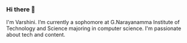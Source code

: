 ### Hi there 👋
I'm Varshini.
I’m currently a sophomore at G.Narayanamma Institute of Technology and Science majoring in computer science.
I'm passionate about tech and content. 

<!--
**bodduvarshini21/bodduvarshini21** is a ✨ _special_ ✨ repository because its `README.md` (this file) appears on your GitHub profile.

Here are some ideas to get you started:

- 🔭 I’m currently working on ...
- 🌱 I’m currently learning 
- 👯 I’m looking to collaborate on ...
- 🤔 I’m looking for help with ...
- 💬 Ask me about ...
- 📫 How to reach me: ...
- 😄 Pronouns: ...
- ⚡ Fun fact: ...
-->
